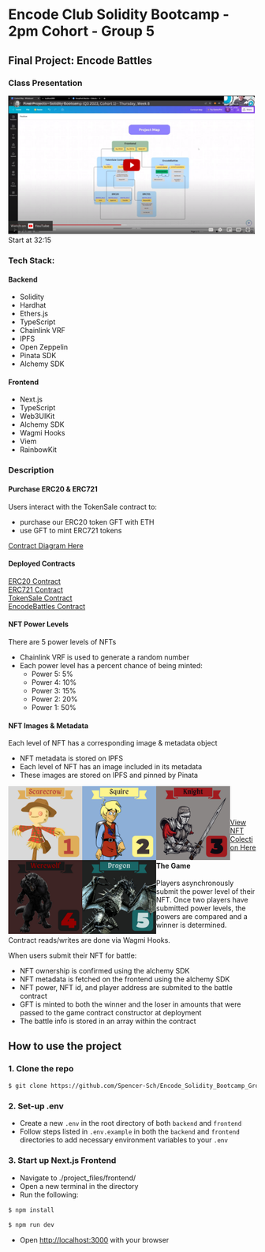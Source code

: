 # Encode Club Solidity Bootcamp - 2pm Cohort - Group 5

## Final Project: Encode Battles

### Class Presentation

<a href="https://www.youtube.com/watch?v=5CVLDfDvQ0I&t=1935s">
<img src="./backend/images/youtube-thumbnail.png" width="500px" alt="candide marketplace tour" />
</a>
<br>
Start at 32:15

### Tech Stack:

#### Backend

- Solidity
- Hardhat
- Ethers.js
- TypeScript
- Chainlink VRF
- IPFS
- Open Zeppelin
- Pinata SDK
- Alchemy SDK

#### Frontend

- Next.js
- TypeScript
- Web3UIKit
- Alchemy SDK
- Wagmi Hooks
- Viem
- RainbowKit

### Description

#### Purchase ERC20 & ERC721

Users interact with the TokenSale contract to:

- purchase our ERC20 token GFT with ETH
- use GFT to mint ERC721 tokens

[Contract Diagram Here](https://www.canva.com/design/DAFu1BL-Ifo/yfL_bk1-St-KVU8jynai1A/edit?utm_content=DAFu1BL-Ifo&utm_campaign=designshare&utm_medium=link2&utm_source=sharebutton)

#### Deployed Contracts

[ERC20 Contract](https://sepolia.etherscan.io/address/0xAa3ac6a564754Dd401c3c02117fb04F76073cf39)
<br>
[ERC721 Contract](https://sepolia.etherscan.io/address/0x598B3afe31CcA5aa00238A176f1C28Dc44ed3d87)
<br>
[TokenSale Contract](https://sepolia.etherscan.io/address/0x8Cb98E146133DA743E0BefA8F11Cf01015867bC4)
<br>
[EncodeBattles Contract](https://sepolia.etherscan.io/address/0x3446014D7ca1f1D937CFEdc8a4bE61f2fB44A7D4)
<br>

#### NFT Power Levels

There are 5 power levels of NFTs

- Chainlink VRF is used to generate a random number
- Each power level has a percent chance of being minted:
  - Power 5: 5%
  - Power 4: 10%
  - Power 3: 15%
  - Power 2: 20%
  - Power 1: 50%

#### NFT Images & Metadata

Each level of NFT has a corresponding image & metadata object

- NFT metadata is stored on IPFS
- Each level of NFT has an image included in its metadata
- These images are stored on IPFS and pinned by Pinata

<p align="left">
<img align="left" src="./backend/images/encodeBattle/scarecrow.png" width="150" height="150" />
<img align="left" src="./backend/images/encodeBattle/squire.png" width="150" height="150" />
<img align="left" src="./backend/images/encodeBattle/knight.png" width="150" height="150" />
<img align="left" src="./backend/images/encodeBattle/werewolf.png" width="150" height="150" />
<img align="left" src="./backend/images/encodeBattle/dragon.png" width="150" height="150" />
</p>

<br>
<br>
<br>

[View NFT Colection Here](https://testnets.opensea.io/collection/groupfivecollection-2)

#### The Game

Players asynchronously submit the power level of their NFT. Once two players have submitted power levels, the powers are compared and a winner is determined.

Contract reads/writes are done via Wagmi Hooks.

When users submit their NFT for battle:

- NFT ownership is confirmed using the alchemy SDK
- NFT metadata is fetched on the frontend using the alchemy SDK
- NFT power, NFT id, and player address are submited to the battle contract
- GFT is minted to both the winner and the loser in amounts that were passed to the game contract constructor at deployment
- The battle info is stored in an array within the contract

## How to use the project

### 1. Clone the repo

```bash
$ git clone https://github.com/Spencer-Sch/Encode_Solidity_Bootcamp_Group_5_Final_Project.git
```

### 2. Set-up .env

- Create a new `.env` in the root directory of both `backend` and `frontend`
- Follow steps listed in `.env.example` in both the `backend` and `frontend` directories to add necessary environment variables to your `.env`

### 3. Start up Next.js Frontend

- Navigate to ./project_files/frontend/
- Open a new terminal in the directory
- Run the following:

```bash
$ npm install
```

```bash
$ npm run dev
```

- Open [http://localhost:3000](http://localhost:3000) with your browser
